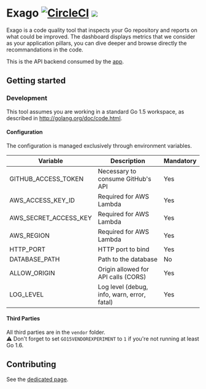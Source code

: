# Exago [![CircleCI](https://circleci.com/gh/hotolab/exago-svc.svg?style=svg&circle-token=0eb19954210294ca0d5d04f062be70f6967f488b)](https://circleci.com/gh/hotolab/exago-svc) [![](https://badge.imagelayers.io/jgautheron/exago-service:latest.svg)](https://imagelayers.io/?images=jgautheron/exago-service:latest 'Get your own badge on imagelayers.io')

Exago is a code quality tool that inspects your Go repository and reports on what could be improved. The dashboard displays metrics that we consider as your application pillars, you can dive deeper and browse directly the recommandations in the code.

This is the API backend consumed by the [app](https://github.com/exago/app).

## Getting started

### Development

This tool assumes you are working in a standard Go 1.5 workspace, as described in http://golang.org/doc/code.html.

#### Configuration

The configuration is managed exclusively through environment variables.

Variable               | Description | Mandatory
---------------- | ------ | ------------
GITHUB_ACCESS_TOKEN       | Necessary to consume GitHub's API | Yes
AWS_ACCESS_KEY_ID        | Required for AWS Lambda | Yes
AWS_SECRET_ACCESS_KEY     | Required for AWS Lambda | Yes
AWS_REGION     | Required for AWS Lambda | Yes
HTTP_PORT      | HTTP port to bind | Yes
DATABASE_PATH      | Path to the database | No
ALLOW_ORIGIN   | Origin allowed for API calls (CORS) | Yes
LOG_LEVEL   | Log level (debug, info, warn, error, fatal) | Yes

#### Third Parties

All third parties are in the `vendor` folder.  
:warning: Don't forget to set `GO15VENDOREXPERIMENT` to `1` if you're not running at least Go 1.6.

## Contributing

See the [dedicated page](CONTRIBUTING.md).
